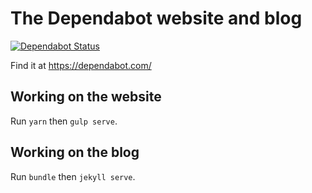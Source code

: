 # The Dependabot website and blog

[![Dependabot Status](https://api.dependabot.com/badges/status?host=github&identifier=89260544)](https://app.dependabot.com/accounts/dependabot/repos#dependabot.github.io)

Find it at https://dependabot.com/

## Working on the website

Run `yarn` then `gulp serve`.

## Working on the blog

Run `bundle` then `jekyll serve`.
